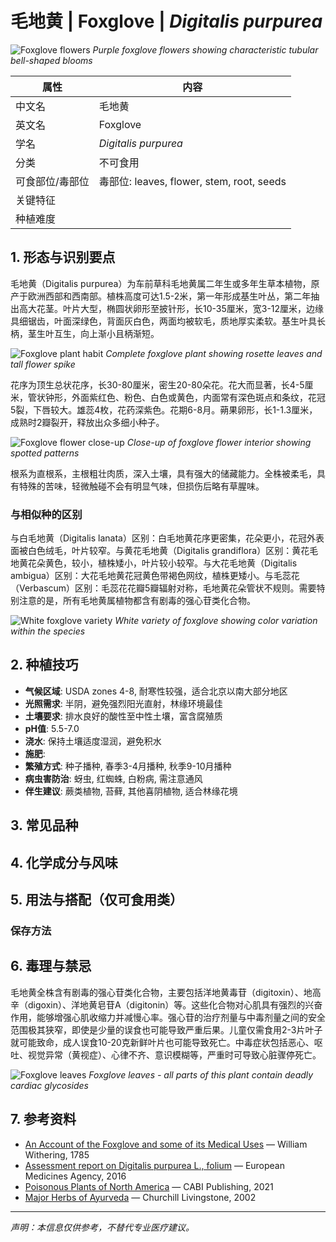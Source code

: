 # 毛地黄 | Foxglove | *Digitalis purpurea*

![Foxglove flowers](https://upload.wikimedia.org/wikipedia/commons/thumb/5/58/Digitalis_purpurea_2005.06.12_09.53.56.jpg/640px-Digitalis_purpurea_2005.06.12_09.53.56.jpg)
*Purple foxglove flowers showing characteristic tubular bell-shaped blooms*

| 属性 | 内容 |
|------|------|
| 中文名 | 毛地黄 |
| 英文名 | Foxglove |
| 学名 | *Digitalis purpurea* |
| 分类 | 不可食用 |
| 可食部位/毒部位 | 毒部位: leaves, flower, stem, root, seeds |
| 关键特征 |  |
| 种植难度 |  |

## 1. 形态与识别要点

毛地黄（Digitalis purpurea）为车前草科毛地黄属二年生或多年生草本植物，原产于欧洲西部和西南部。植株高度可达1.5-2米，第一年形成基生叶丛，第二年抽出高大花茎。叶片大型，椭圆状卵形至披针形，长10-35厘米，宽3-12厘米，边缘具细锯齿，叶面深绿色，背面灰白色，两面均被软毛，质地厚实柔软。基生叶具长柄，茎生叶互生，向上渐小且柄渐短。

![Foxglove plant habit](https://upload.wikimedia.org/wikipedia/commons/thumb/f/f8/Digitalis_purpurea_plant.jpg/480px-Digitalis_purpurea_plant.jpg)
*Complete foxglove plant showing rosette leaves and tall flower spike*

花序为顶生总状花序，长30-80厘米，密生20-80朵花。花大而显著，长4-5厘米，管状钟形，外面紫红色、粉色、白色或黄色，内面常有深色斑点和条纹，花冠5裂，下唇较大。雄蕊4枚，花药深紫色。花期6-8月。蒴果卵形，长1-1.3厘米，成熟时2瓣裂开，释放出众多细小种子。

![Foxglove flower close-up](https://upload.wikimedia.org/wikipedia/commons/thumb/c/c9/Digitalis_purpurea_flower_detail.jpg/640px-Digitalis_purpurea_flower_detail.jpg)
*Close-up of foxglove flower interior showing spotted patterns*

根系为直根系，主根粗壮肉质，深入土壤，具有强大的储藏能力。全株被柔毛，具有特殊的苦味，轻微触碰不会有明显气味，但损伤后略有草腥味。

### 与相似种的区别

与白毛地黄（Digitalis lanata）区别：白毛地黄花序更密集，花朵更小，花冠外表面被白色绒毛，叶片较窄。与黄花毛地黄（Digitalis grandiflora）区别：黄花毛地黄花朵黄色，较小，植株矮小，叶片较小较窄。与大花毛地黄（Digitalis ambigua）区别：大花毛地黄花冠黄色带褐色网纹，植株更矮小。与毛蕊花（Verbascum）区别：毛蕊花花瓣5瓣辐射对称，毛地黄花朵管状不规则。需要特别注意的是，所有毛地黄属植物都含有剧毒的强心苷类化合物。

![White foxglove variety](https://upload.wikimedia.org/wikipedia/commons/thumb/1/1b/Digitalis_purpurea_white.jpg/480px-Digitalis_purpurea_white.jpg)
*White variety of foxglove showing color variation within the species*

## 2. 种植技巧

- **气候区域**: USDA zones 4-8, 耐寒性较强，适合北京以南大部分地区
- **光照需求**: 半阴，避免强烈阳光直射，林缘环境最佳
- **土壤要求**: 排水良好的酸性至中性土壤，富含腐殖质
- **pH值**: 5.5-7.0
- **浇水**: 保持土壤适度湿润，避免积水
- **施肥**: 
- **繁殖方式**: 种子播种, 春季3-4月播种, 秋季9-10月播种
- **病虫害防治**: 蚜虫, 红蜘蛛, 白粉病, 需注意通风
- **伴生建议**: 蕨类植物, 苔藓, 其他喜阴植物, 适合林缘花境

## 3. 常见品种



## 4. 化学成分与风味



## 5. 用法与搭配（仅可食用类）



### 保存方法



## 6. 毒理与禁忌

毛地黄全株含有剧毒的强心苷类化合物，主要包括洋地黄毒苷（digitoxin）、地高辛（digoxin）、洋地黄皂苷A（digitonin）等。这些化合物对心肌具有强烈的兴奋作用，能够增强心肌收缩力并减慢心率。强心苷的治疗剂量与中毒剂量之间的安全范围极其狭窄，即使是少量的误食也可能导致严重后果。儿童仅需食用2-3片叶子就可能致命，成人误食10-20克新鲜叶片也可能导致死亡。中毒症状包括恶心、呕吐、视觉异常（黄视症）、心律不齐、意识模糊等，严重时可导致心脏骤停死亡。

![Foxglove leaves](https://upload.wikimedia.org/wikipedia/commons/thumb/a/a2/Digitalis_purpurea_leaves.jpg/640px-Digitalis_purpurea_leaves.jpg)
*Foxglove leaves - all parts of this plant contain deadly cardiac glycosides*

## 7. 参考资料

- [An Account of the Foxglove and some of its Medical Uses](https://archive.org/details/b21357805) — William Withering, 1785
- [Assessment report on Digitalis purpurea L., folium](https://www.ema.europa.eu/en/documents/herbal-report/final-assessment-report-digitalis-purpurea-l-folium_en.pdf) — European Medicines Agency, 2016
- [Poisonous Plants of North America](https://www.cabi.org/bookshop/book/9781780641447) — CABI Publishing, 2021
- [Major Herbs of Ayurveda](https://www.elsevier.com/books/major-herbs-of-ayurveda/williamson/978-0-443-07032-9) — Churchill Livingstone, 2002

---
*声明：本信息仅供参考，不替代专业医疗建议。*